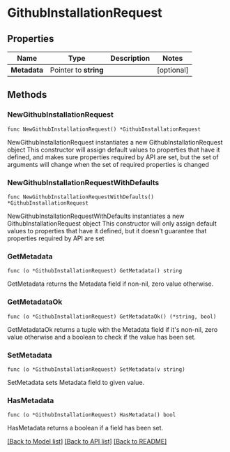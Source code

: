 # GithubInstallationRequest

## Properties

Name | Type | Description | Notes
------------ | ------------- | ------------- | -------------
**Metadata** | Pointer to **string** |  | [optional] 

## Methods

### NewGithubInstallationRequest

`func NewGithubInstallationRequest() *GithubInstallationRequest`

NewGithubInstallationRequest instantiates a new GithubInstallationRequest object
This constructor will assign default values to properties that have it defined,
and makes sure properties required by API are set, but the set of arguments
will change when the set of required properties is changed

### NewGithubInstallationRequestWithDefaults

`func NewGithubInstallationRequestWithDefaults() *GithubInstallationRequest`

NewGithubInstallationRequestWithDefaults instantiates a new GithubInstallationRequest object
This constructor will only assign default values to properties that have it defined,
but it doesn't guarantee that properties required by API are set

### GetMetadata

`func (o *GithubInstallationRequest) GetMetadata() string`

GetMetadata returns the Metadata field if non-nil, zero value otherwise.

### GetMetadataOk

`func (o *GithubInstallationRequest) GetMetadataOk() (*string, bool)`

GetMetadataOk returns a tuple with the Metadata field if it's non-nil, zero value otherwise
and a boolean to check if the value has been set.

### SetMetadata

`func (o *GithubInstallationRequest) SetMetadata(v string)`

SetMetadata sets Metadata field to given value.

### HasMetadata

`func (o *GithubInstallationRequest) HasMetadata() bool`

HasMetadata returns a boolean if a field has been set.


[[Back to Model list]](../README.md#documentation-for-models) [[Back to API list]](../README.md#documentation-for-api-endpoints) [[Back to README]](../README.md)


